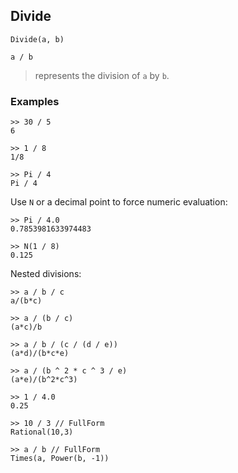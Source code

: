 ## Divide

```
Divide(a, b)

a / b
```

> represents the division of  `a` by `b`. 
 

### Examples

```
>> 30 / 5
6

>> 1 / 8
1/8

>> Pi / 4
Pi / 4
```

Use `N` or a decimal point to force numeric evaluation:

```
>> Pi / 4.0
0.7853981633974483
 
>> N(1 / 8)
0.125
```

Nested divisions:

```
>> a / b / c
a/(b*c)
 
>> a / (b / c)
(a*c)/b
 
>> a / b / (c / (d / e))
(a*d)/(b*c*e)
 
>> a / (b ^ 2 * c ^ 3 / e)
(a*e)/(b^2*c^3) 
 
>> 1 / 4.0
0.25
 
>> 10 / 3 // FullForm
Rational(10,3)
 
>> a / b // FullForm
Times(a, Power(b, -1))
```